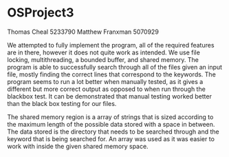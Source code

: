 # OSProject3
Thomas Cheal 5233790
Matthew Franxman 5070929

We attempted to fully implement the program, all of the required features are in there, however it does not quite work as intended. We use file locking, multithreading, a bounded buffer, and shared memory. The program is able to successfully search through all of the files given an input file, mostly finding the correct lines that correspond to the keywords. The program seems to run a lot better when manually tested, as it gives a different but more correct output as opposed to when run through the blackbox test. It can be demonstrated that manual testing worked better than the black box testing for our files.

The shared memory region is a array of strings that is sized according to the maximum length of the possible data stored with a space in between. The data stored is the directory that needs to be searched through and the keyword that is being searched for. An array was used as it was easier to work with inside the given shared memory space.
